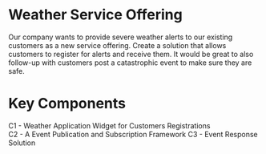 # Weather Service Offering
Our company wants to provide severe weather alerts to our existing customers as a new service offering. Create a solution that allows customers to register for alerts and receive them. It would be great to also follow-up with customers post a catastrophic event to make sure they are safe.

# Key Components
C1  -  Weather Application Widget for Customers Registrations
<br>C2  -  A Event Publication and Subscription Framework
C3  -  Event Response Solution
